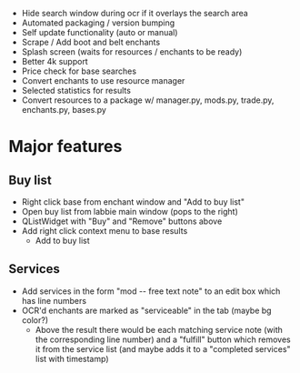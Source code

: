 - Hide search window during ocr if it overlays the search area
- Automated packaging / version bumping
- Self update functionality (auto or manual)
- Scrape / Add boot and belt enchants
- Splash screen (waits for resources / enchants to be ready)
- Better 4k support
- Price check for base searches
- Convert enchants to use resource manager
- Selected statistics for results
- Convert resources to a package w/ manager.py, mods.py, trade.py, enchants.py, bases.py


# Major features
## Buy list
- Right click base from enchant window and "Add to buy list"
- Open buy list from labbie main window (pops to the right)
- QListWidget with "Buy" and "Remove" buttons above
- Add right click context menu to base results
    - Add to buy list
## Services
- Add services in the form "mod -- free text note" to an edit box which has line numbers
- OCR'd enchants are marked as "serviceable" in the tab (maybe bg color?)
  - Above the result there would be each matching service note (with the corresponding line number) and a "fulfill" button which removes it from the service list (and maybe adds it to a "completed services" list with timestamp)